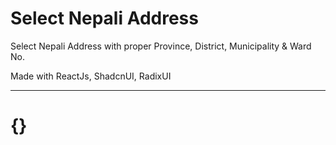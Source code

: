 # Select Nepali Address

Select Nepali Address with proper Province, District, Municipality & Ward No.

Made with ReactJs, ShadcnUI, RadixUI

---

# {}
